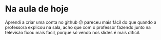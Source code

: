 <h1>Na aula de hoje</h1>
<p>Aprendi a criar uma conta no github 😜 pareceu mais fácil do que quando a professora explicou na sala, acho que com o professor fazendo junto na televisão ficou mais fácil, porque só vendo nos slides é mais dificil.</p>

